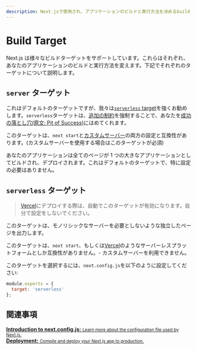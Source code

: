 ```yaml
---
description: Next.jsで使用され、アプリケーションのビルドと実行方法を決めるbuild targetについて学びましょう。
---
```


# Build Target

Next.js は様々なビルドターゲットをサポートしています。これらはそれぞれ、あなたのアプリケーションのビルドと実行方法を変えます。下記でそれぞれのターゲットについて説明します。

## `server` ターゲット

これはデフォルトのターゲットですが、我々は[`serverless` target](#serverless-target)を強くお勧めします。`serverless`ターゲットは、[追加の制約](https://rauchg.com/2020/2019-in-review#serverless-upgrades-itself)を強制することで、あなたを[成功の落とし穴(原文: Pit of Success)](https://blog.codinghorror.com/falling-into-the-pit-of-success/)にはめてくれます。

このターゲットは、`next start`と[カスタムサーバー](/docs/advanced-features/custom-server.md)の両方の設定と互換性があります。(カスタムサーバーを使用する場合はこのターゲットが必須)

あなたのアプリケーションは全てのページが 1 つの大きなアプリケーションとしてビルドされ、デプロイされます。これはデフォルトのターゲットで、特に設定の必要はありません。

## `serverless` ターゲット

> [Vercel](https://vercel.com)にデプロイする際は、自動でこのターゲットが有効になります。自分で設定をしないでください。

このターゲットは、モノリシックなサーバーを必要としないような独立したページを出力します。

このターゲットは、`next start`、もしくは[Vercel](https://vercel.com)のようなサーバーレスプラットフォームとしか互換性がありません。- カスタムサーバーを利用できません。

このターゲットを選択するには、`next.config.js`を以下のように設定してください:

```js
module.exports = {
  target: 'serverless'
};
```

## 関連事項

<div class="card">
  <a href="/docs/api-reference/next.config.js/introduction.md">
    <b>Introduction to next.config.js:</b>
    <small>Learn more about the configuration file used by Next.js.</small>
  </a>
</div>

<div class="card">
  <a href="/docs/deployment.md">
    <b>Deployment:</b>
    <small>Compile and deploy your Next.js app to production.</small>
  </a>
</div>
